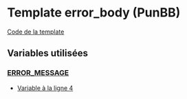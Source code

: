 # Template error_body (PunBB)

[Code de la template](../../punbb/error_body.tpl)

## Variables utilisées

### [ERROR_MESSAGE](../ERROR_MESSAGE.md)
* [Variable à la ligne 4](../../punbb/error_body.tpl#L4)